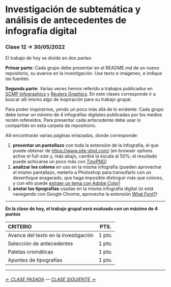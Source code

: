 # Investigación de subtemática y análisis de antecedentes de infografía digital

### Clase 12 → 30/05/2022

El trabajo de hoy se divide en dos partes: 

**Primar parte**: Cada grupo debe presentar en el README.md de un nuevo repositorio, su avance en la investigación. Use texto e imágenes, e indique las fuentes.

**Segunda parte**: Varias veces hemos referido a trabajos publicados en [SCMP Infographics](https://www.scmp.com/infographic/) y [Reuters Graphics](https://graphics.reuters.com/). En este clases corresponde ir a buscar allí mismo algo de inspiración para su trabajo grupal.

Para poder inspirarnos, yendo un poco más allá de lo evidente: Cada grupo debe tomar un mínimo de 4 infografías digitales publicadas por los medios recién refereidos. Para presentar cada antecedente debe usar lo compartido en esta carpeta de repositiorio. 

Allí encontrarán varias páginas enlazadas, donde corresponde: 

1. **presentar un pantallazo** con toda la extensión de la infografía, el que puede obtener de https://www.site-shot.com/ (en browser options active el full-size y, más abajo, cambie la escala al 50%; el resultado puede achicarse un poco más con [TinyPNG](https://tinypng.com/))
2. **analizar los colores** en uso en la misma infografía (pueden aprovechar el mismo pantallazo, meterlo a Photoshop para transofarlo con un desenfoque exagerado, que haga imposible distinguir más que colores, y con ello puede [extraer un tema con Adobe Color](https://color.adobe.com/es/create/image))
3. **anotar las tipografías** usadas en la misma infografía digital (si está navegando con Google Chrome, aproveche la extensión [What Font?](https://chrome.google.com/webstore/detail/whatfont/jabopobgcpjmedljpbcaablpmlmfcogm)) 

- - - - - - - - - - -

**En la clase de hoy, el trabajo grupal será evaluado con un máximo de 4 puntos** 

| CRITERIO | PTS.  |
|:---------|:-----:|
| Avance del texto en la investigación | 1 pto. |
| Selección de antecedentes | 1 pto. |
| Paletas cromáticas | 1 pto. |
| Apuntes de tipografías | 1 pto. |

- - - - - - - -

###### [← CLASE PASADA](https://github.com/profesorfaco/dno075-2022-1/tree/main/clase-11) — [CLASE SIGUIENTE →](https://github.com/profesorfaco/dno075-2022-1/tree/main/clase-13) 
